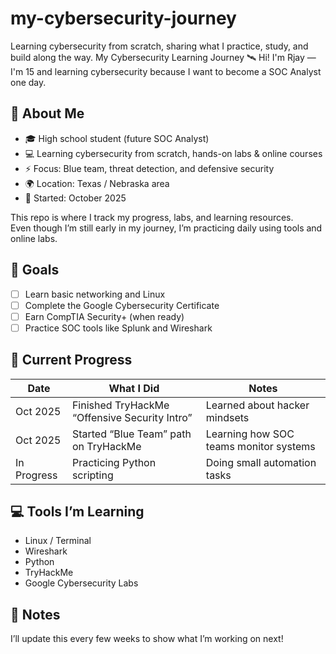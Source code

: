 # my-cybersecurity-journey
Learning cybersecurity from scratch, sharing what I practice, study, and build along the way.
My Cybersecurity Learning Journey 🛰️
Hi! I'm Rjay — I'm 15 and learning cybersecurity because I want to become a SOC Analyst one day.
## 🧭 About Me
- 🎓 High school student (future SOC Analyst)
- 💻 Learning cybersecurity from scratch, hands-on labs & online courses
- ⚡ Focus: Blue team, threat detection, and defensive security
- 🌍 Location: Texas / Nebraska area
- 📅 Started: October 2025  

This repo is where I track my progress, labs, and learning resources.  
Even though I’m still early in my journey, I’m practicing daily using tools and online labs.

## 🎯 Goals
- [ ] Learn basic networking and Linux
- [ ] Complete the Google Cybersecurity Certificate
- [ ] Earn CompTIA Security+ (when ready)
- [ ] Practice SOC tools like Splunk and Wireshark

## 🧩 Current Progress
| Date | What I Did | Notes |
|------|-------------|-------|
| Oct 2025 | Finished TryHackMe “Offensive Security Intro” | Learned about hacker mindsets |
| Oct 2025 | Started “Blue Team” path on TryHackMe | Learning how SOC teams monitor systems |
| In Progress | Practicing Python scripting | Doing small automation tasks |

## 💻 Tools I’m Learning
- Linux / Terminal
- Wireshark
- Python
- TryHackMe
- Google Cybersecurity Labs

## 🧠 Notes
I’ll update this every few weeks to show what I’m working on next!
